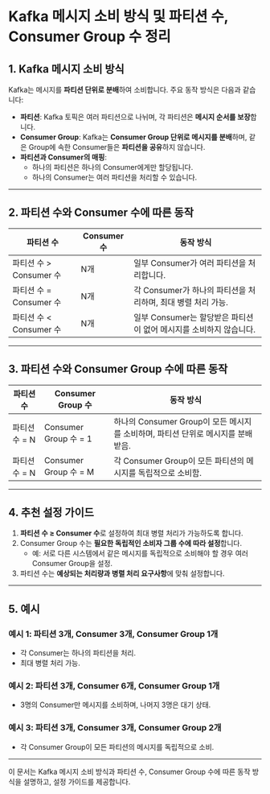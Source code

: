 
# Kafka 메시지 소비 방식 및 파티션 수, Consumer Group 수 정리

## 1. Kafka 메시지 소비 방식

Kafka는 메시지를 **파티션 단위로 분배**하여 소비합니다. 주요 동작 방식은 다음과 같습니다:

- **파티션**: Kafka 토픽은 여러 파티션으로 나뉘며, 각 파티션은 **메시지 순서를 보장**합니다.
- **Consumer Group**: Kafka는 **Consumer Group 단위로 메시지를 분배**하며, 같은 Group에 속한 Consumer들은 **파티션을 공유**하지 않습니다.
- **파티션과 Consumer의 매핑**:
  - 하나의 파티션은 하나의 Consumer에게만 할당됩니다.
  - 하나의 Consumer는 여러 파티션을 처리할 수 있습니다.

---

## 2. 파티션 수와 Consumer 수에 따른 동작

| **파티션 수** | **Consumer 수** | **동작 방식**                                                   |
|---------------|-----------------|-----------------------------------------------------------------|
| 파티션 수 > Consumer 수 | N개            | 일부 Consumer가 여러 파티션을 처리합니다.                         |
| 파티션 수 = Consumer 수 | N개            | 각 Consumer가 하나의 파티션을 처리하며, 최대 병렬 처리 가능.         |
| 파티션 수 < Consumer 수 | N개            | 일부 Consumer는 할당받은 파티션이 없어 메시지를 소비하지 않습니다. |

---

## 3. 파티션 수와 Consumer Group 수에 따른 동작

| **파티션 수** | **Consumer Group 수** | **동작 방식**                                                                 |
|---------------|-----------------------|-------------------------------------------------------------------------------|
| 파티션 수 = N | Consumer Group 수 = 1 | 하나의 Consumer Group이 모든 메시지를 소비하며, 파티션 단위로 메시지를 분배받음. |
| 파티션 수 = N | Consumer Group 수 = M | 각 Consumer Group이 모든 파티션의 메시지를 독립적으로 소비함.                 |

---

## 4. 추천 설정 가이드

1. **파티션 수 ≥ Consumer 수**로 설정하여 최대 병렬 처리가 가능하도록 합니다.
2. Consumer Group 수는 **필요한 독립적인 소비자 그룹 수에 따라 설정**합니다.
   - 예: 서로 다른 시스템에서 같은 메시지를 독립적으로 소비해야 할 경우 여러 Consumer Group을 설정.
3. 파티션 수는 **예상되는 처리량과 병렬 처리 요구사항**에 맞춰 설정합니다.

---

## 5. 예시

### 예시 1: 파티션 3개, Consumer 3개, Consumer Group 1개
- 각 Consumer는 하나의 파티션을 처리.
- 최대 병렬 처리 가능.

### 예시 2: 파티션 3개, Consumer 6개, Consumer Group 1개
- 3명의 Consumer만 메시지를 소비하며, 나머지 3명은 대기 상태.

### 예시 3: 파티션 3개, Consumer 3개, Consumer Group 2개
- 각 Consumer Group이 모든 파티션의 메시지를 독립적으로 소비.

---

이 문서는 Kafka 메시지 소비 방식과 파티션 수, Consumer Group 수에 따른 동작 방식을 설명하고, 설정 가이드를 제공합니다.
